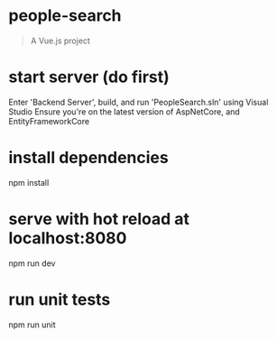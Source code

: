 # people-search
> A Vue.js project

# start server (do first)
Enter 'Backend Server', build, and run 'PeopleSearch.sln' using Visual Studio
Ensure you're on the latest version of AspNetCore, and EntityFrameworkCore

# install dependencies
npm install

# serve with hot reload at localhost:8080
npm run dev

# run unit tests
npm run unit